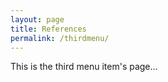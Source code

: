 ```yaml
---
layout: page
title: References
permalink: /thirdmenu/
---
```



This is the third menu item's page...